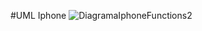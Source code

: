 #UML Iphone
![DiagramaIphoneFunctions2](https://github.com/user-attachments/assets/18d2b95c-e693-4a3a-bbc7-87ae442e260d)
